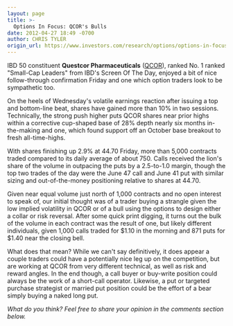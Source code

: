 ```yaml
---
layout: page
title: >-
  Options In Focus: QCOR's Bulls
date: 2012-04-27 18:49 -0700
author: CHRIS TYLER
origin_url: https://www.investors.com/research/options/options-in-focus-qcors-bulls/
---
```






IBD 50 constituent **Questcor Pharmaceuticals**  ([QCOR](https://research.investors.com/quote.aspx?symbol=QCOR)), ranked No. 1 ranked "Small-Cap Leaders" from IBD's Screen Of The Day, enjoyed a bit of nice follow-through confirmation Friday and one which option traders look to be sympathetic too. 

  

On the heels of Wednesday's volatile earnings reaction after issuing a top and bottom-line beat, shares have gained more than 10% in two sessions. Technically, the strong push higher puts QCOR shares near prior highs within a corrective cup-shaped base of 28% depth nearly six months in-the-making and one, which found support off an October base breakout to fresh all-time-highs. 

  

With shares finishing up 2.9% at 44.70 Friday, more than 5,000 contracts traded compared to its daily average of about 750. Calls received the lion's share of the volume in outpacing the puts by a 2.5-to-1.0 margin, though the top two trades of the day were the June 47 call and June 41 put with similar sizing and out-of-the-money positioning relative to shares at 44.70. 

  

Given near equal volume just north of 1,000 contracts and no open interest to speak of, our initial thought was of a trader buying a strangle given the low implied volatility in QCOR or of a bull using the options to design either a collar or risk reversal. After some quick print digging, it turns out the bulk of the volume in each contract was the result of one, but likely different individuals, given 1,000 calls traded for $1.10 in the morning and 871 puts for $1.40 near the closing bell. 

  

What does that mean? While we can't say definitively, it does appear a couple traders could have a potentially nice leg up on the competition, but are working at QCOR from very different technical, as well as risk and reward angles. In the end though, a call buyer or buy-write position could always be the work of a short-call operator. Likewise, a put or targeted purchase strategist or married put position could be the effort of a bear simply buying a naked long put.

  

*What do you think? Feel free to share your opinion in the comments section below.*




